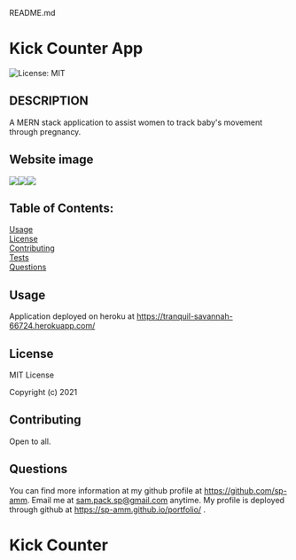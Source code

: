 README.md 

# Kick Counter App

![License: MIT](https://img.shields.io/badge/License-MIT-yellow.svg)

## DESCRIPTION
A MERN stack application to assist women to track baby's movement through pregnancy. 

## Website image 
<img src=images/home.JPG><img src=images/count.JPG><img src=images/stats.JPG>

## Table of Contents:

[Usage](#usage)<br>
[License](#license)<br>
[Contributing](#contributing)<br>
[Tests](#tests)<br>
[Questions](#questions)<br>


## Usage
Application deployed on heroku at https://tranquil-savannah-66724.herokuapp.com/

## License
MIT License

Copyright (c) 2021

## Contributing
Open to all.

## Questions
You can find more information at my github profile at https://github.com/sp-amm.
Email me at sam.pack.sp@gmail.com anytime.
My profile is deployed through github at https://sp-amm.github.io/portfolio/ .

# Kick Counter